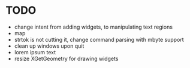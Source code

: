 TODO
====

- change intent from adding widgets, to manipulating text regions
- map <keybinding> <alias>
- strtok is not cutting it, change command parsing with mbyte support
- clean up windows upon quit
- lorem ipsum text
- resize XGetGeometry for drawing widgets
